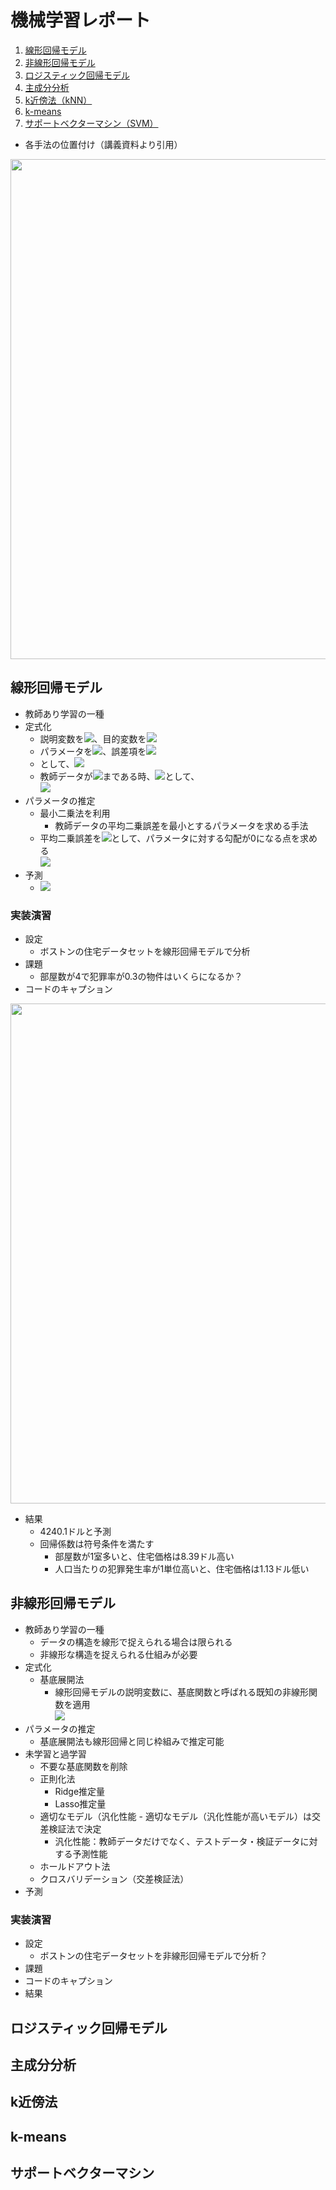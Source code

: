 # 機械学習レポート
1. [線形回帰モデル](#線形回帰モデル)
2. [非線形回帰モデル](#非線形回帰モデル)
3. [ロジスティック回帰モデル](#ロジスティック回帰モデル)
4. [主成分分析](#主成分分析)
5. [k近傍法（kNN）](#k近傍法)
6. [k-means](#k-means)
7. [サポートベクターマシン（SVM）](#サポートベクターマシン)

- 各手法の位置付け（講義資料より引用）
<img src="https://user-images.githubusercontent.com/34636490/116880664-408f4800-ac5d-11eb-9c85-572ab9d5921f.png" width="800">


## 線形回帰モデル
- 教師あり学習の一種
- 定式化
  - 説明変数を<img src="https://latex.codecogs.com/gif.latex?\vec{x}=(1,x_1,x_2,\cdots,x_m)^T\in\mathbb{R}^{m+1}" />、目的変数を<img src="https://latex.codecogs.com/gif.latex?y\in\mathbb{R}" />
  - パラメータを<img src="https://latex.codecogs.com/gif.latex?\vec{w}=(w_0,w_1,w_2,\cdots,w_m)^T\in\mathbb{R}^{m+1}" />、誤差項を<img src="https://latex.codecogs.com/gif.latex?\varepsilon\in\mathbb{R}" />
  - として、<img src="https://latex.codecogs.com/gif.latex?y=\vec{w}^T\vec{x}+\varepsilon" />
  - 教師データが<img src="https://latex.codecogs.com/gif.latex?1,\cdots,n" />まである時、<img src="https://latex.codecogs.com/gif.latex?X=(\vec{x}_1,\vec{x}_2,\cdots,\vec{x}_n)^T,\:\vec{y}=(y_1,y_2,\cdots,y_n)^T,\:\vec{\varepsilon}=(\varepsilon_1,\varepsilon_2,\cdots,\varepsilon_n)^T" />として、<br/><img src="https://latex.codecogs.com/gif.latex?\vec{y}=X\vec{w}+\vec{\varepsilon}" />
- パラメータの推定
  - 最小二乗法を利用
    - 教師データの平均二乗誤差を最小とするパラメータを求める手法
  - 平均二乗誤差を<img src="https://latex.codecogs.com/gif.latex?\mathrm{MSE}=\frac{1}{n}\sum_{i=1}^n\left(\hat{y}_i-y_i\right)^2" />として、パラメータに対する勾配が0になる点を求める<br/><img src="https://latex.codecogs.com/gif.latex?\frac{\partial}{\partial&space;w}\mathrm{MSE}=0\:\Rightarrow\hat{w}=(X^TX)^{-1}X^Ty" />
- 予測
  - <img src="https://latex.codecogs.com/gif.latex?\hat{y}=X_{new}\hat{w}" />
### 実装演習
- 設定
  - ボストンの住宅データセットを線形回帰モデルで分析
- 課題
  - 部屋数が4で犯罪率が0.3の物件はいくらになるか？
- コードのキャプション

<img src="https://user-images.githubusercontent.com/34636490/117115070-908a1e00-adc7-11eb-8882-e0eefc9a05d5.png" width="800">

- 結果
  - 4240.1ドルと予測
  - 回帰係数は符号条件を満たす
    - 部屋数が1室多いと、住宅価格は8.39ドル高い
    - 人口当たりの犯罪発生率が1単位高いと、住宅価格は1.13ドル低い

## 非線形回帰モデル
- 教師あり学習の一種
  - データの構造を線形で捉えられる場合は限られる
  - 非線形な構造を捉えられる仕組みが必要
- 定式化
  - 基底展開法
    - 線形回帰モデルの説明変数に、基底関数と呼ばれる既知の非線形関数を適用<br/><img src="https://latex.codecogs.com/gif.latex?y=w_0+\sum_{j=1}^mw_j\phi_j(x)+\varepsilon" />
- パラメータの推定
  - 基底展開法も線形回帰と同じ枠組みで推定可能
- 未学習と過学習
  - 不要な基底関数を削除
  - 正則化法
    - Ridge推定量
    - Lasso推定量
  - 適切なモデル（汎化性能  - 適切なモデル（汎化性能が高いモデル）は交差検証法で決定
    - 汎化性能：教師データだけでなく、テストデータ・検証データに対する予測性能
  - ホールドアウト法
  - クロスバリデーション（交差検証法）
- 予測
### 実装演習
- 設定
  - ボストンの住宅データセットを非線形回帰モデルで分析？
- 課題
- コードのキャプション
- 結果

## ロジスティック回帰モデル
## 主成分分析
## k近傍法
## k-means
## サポートベクターマシン
